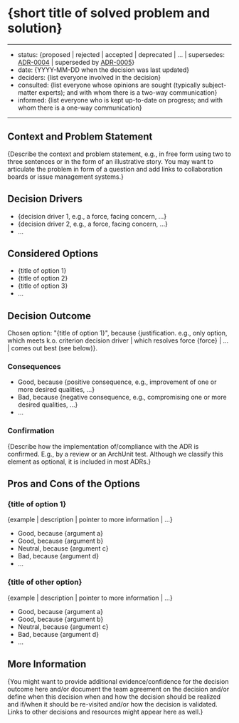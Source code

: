 
# {short title of solved problem and solution}

---
<!-- These are optional elements. Feel free to remove any of them. -->

- status: {proposed | rejected | accepted | deprecated | … | supersedes: [ADR-0004](0004-example.md) | superseded by [ADR-0005](0005-example.md)}
- date: {YYYY-MM-DD when the decision was last updated}
- deciders: {list everyone involved in the decision}
- consulted: {list everyone whose opinions are sought (typically subject-matter experts); and with whom there is a two-way communication}
- informed: {list everyone who is kept up-to-date on progress; and with whom there is a one-way communication}

---

## Context and Problem Statement

{Describe the context and problem statement, e.g., in free form using two to three sentences or in the form of an illustrative story.
 You may want to articulate the problem in form of a question and add links to collaboration boards or issue management systems.}

## Decision Drivers

<!-- This is an optional element. Feel free to remove. -->

- {decision driver 1, e.g., a force, facing concern, …}
- {decision driver 2, e.g., a force, facing concern, …}
- … <!-- numbers of drivers can vary -->

## Considered Options

- {title of option 1}
- {title of option 2}
- {title of option 3}
- … <!-- numbers of options can vary -->

## Decision Outcome

Chosen option: "{title of option 1}", because
{justification. e.g., only option, which meets k.o. criterion decision driver | which resolves force {force} | … | comes out best (see below)}.

### Consequences

<!-- This is an optional element. Feel free to remove. -->

- Good, because {positive consequence, e.g., improvement of one or more desired qualities, …}
- Bad, because {negative consequence, e.g., compromising one or more desired qualities, …}
- … <!-- numbers of consequences can vary -->

### Confirmation

{Describe how the implementation of/compliance with the ADR is confirmed. E.g., by a review or an ArchUnit test.
 Although we classify this element as optional, it is included in most ADRs.}

## Pros and Cons of the Options

<!-- This is an optional element. Feel free to remove. -->

### {title of option 1}

<!-- This is an optional element. Feel free to remove. -->

{example | description | pointer to more information | …}

- Good, because {argument a}
- Good, because {argument b}
- Neutral, because {argument c}  <!-- use "neutral" if the given argument weights neither for good nor bad -->
- Bad, because {argument d}
- … <!-- numbers of pros and cons can vary -->

### {title of other option}

{example | description | pointer to more information | …}

- Good, because {argument a}
- Good, because {argument b}
- Neutral, because {argument c}
- Bad, because {argument d}
- …

## More Information

<!-- This is an optional element. Feel free to remove. -->

{You might want to provide additional evidence/confidence for the decision outcome here and/or
 document the team agreement on the decision and/or
 define when this decision when and how the decision should be realized and if/when it should be re-visited and/or
 how the decision is validated.
 Links to other decisions and resources might appear here as well.}
